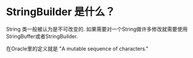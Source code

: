 # StringBuilder 是什么？

String 类一般被认为是不可改变的. 如果需要对一个String做许多修改就需要使用StringBuffer或者StringBuilder.

在Oracle里的定义就是
"A mutable sequence of characters."


